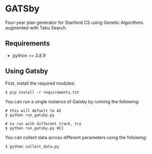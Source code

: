 # GATSby
Four-year plan generator for Stanford CS using Genetic Algorithms augmented with Tabu Search. 

## Requirements
- python >= 3.8.9

## Using Gatsby
First, install the required modules:

```console
$ pip install -r requirements.txt 
```

You can run a single instance of Gatsby by running the following:

```console
# this will default to AI
$ python run_gatsby.py

# to run with different track, try
$ python run_gatsby.py HCI
```

You can collect data across different parameters using the following:

```console
$ python collect_data.py 
```